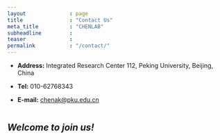 ```yaml
---
layout              : page
title               : "Contact Us"
meta_title          : "CHENLAB"
subheadline         : 
teaser              : 
permalink           : "/contact/"
---
```


* **Address:** Integrated Research Center 112, Peking University, Beijing, China

* **Tel:** 010-62768343

* **E-mail:** chenak@pku.edu.cn

<img src="{{ site.urlimg }}building_1008x567.jpg" alt="">


## *Welcome to join us!*